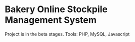 # Bakery Online Stockpile Management System
Project is in the beta stages.
Tools: PHP, MySQL, Javascript
